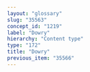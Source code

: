 ```yaml
---
layout: "glossary"
slug: "35563"
concept_id: "1219"
label: "Dowry"
hierarchy: "Content type"
type: "172"
title: "Dowry"
previous_item: "35566"
---
```


